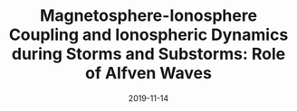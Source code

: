 ---
title: "Magnetosphere-Ionosphere Coupling and Ionospheric Dynamics during Storms and Substorms: Role of Alfven Waves"
collection: publications
permalink: /publication/2019-11-14-Mann_a
date: 2019-11-14
venue: ' Geomagnetism, aeronomy and space weather '
paperurl: 'https://doi.org/10.1017/9781108290135.016'
citation: 'Mann, I. R. , Pakhotin, I. P. , Rae, I. J. , Murphy, K. R. ,  Ozeke, L. G., Knudsen, D. J., Kale, A., and  Milling, D. K. (2019). Magnetosphere-Ionosphere Coupling and Ionospheric Dynamics during Storms and Substorms: Role of Alfven Waves in Mandea, M., Korte, M., Yau, A., &amp; Petrovsky, E. (Eds.), pages 229-250. Geomagnetism, aeronomy and space weather : A journey from the earth&apos;s core to the sun.'
---